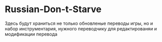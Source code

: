 Russian-Don-t-Starve
====================

Здесь будут храниться не только обновленые переводы игры, но и набор инструментария, нужного переводчику для редактированяи и модификации перевода
